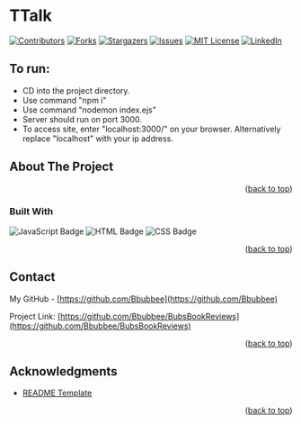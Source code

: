 # TTalk

<a name="readme-top"></a>

[![Contributors][contributors-shield]][contributors-url]
[![Forks][forks-shield]][forks-url]
[![Stargazers][stars-shield]][stars-url]
[![Issues][issues-shield]][issues-url]
[![MIT License][license-shield]][license-url]
[![LinkedIn][linkedin-shield]][linkedin-url]

## To run:
* CD into the project directory.
* Use command "npm i"
* Use command "nodemon index.ejs"
* Server should run on port 3000.
* To access site, enter "localhost:3000/" on your browser. Alternatively replace "localhost" with your ip address.



<!-- ABOUT THE PROJECT -->
## About The Project

<p align="right">(<a href="#readme-top">back to top</a>)</p>



### Built With
![JavaScript Badge](https://img.shields.io/badge/JAVASCRIPT-yellow?style=for-the-badge&logo=javascript&logoColor=white)
![HTML Badge](https://img.shields.io/badge/HTML-orange?style=for-the-badge&logo=html5&logoColor=white)
![CSS Badge](https://img.shields.io/badge/css-blue?style=for-the-badge&logo=css3&logoColor=white)

<p align="right">(<a href="#readme-top">back to top</a>)</p>

<!-- CONTACT -->
## Contact

My GitHub - [https://github.com/Bbubbee](https://github.com/Bbubbee) 

Project Link: [https://github.com/Bbubbee/BubsBookReviews](https://github.com/Bbubbee/BubsBookReviews)

<p align="right">(<a href="#readme-top">back to top</a>)</p>



<!-- ACKNOWLEDGMENTS -->
## Acknowledgments

* [README Template](https://github.com/othneildrew/Best-README-Template)

<p align="right">(<a href="#readme-top">back to top</a>)</p>


<!-- MARKDOWN LINKS & IMAGES -->
<!-- https://www.markdownguide.org/basic-syntax/#reference-style-links -->
[contributors-shield]: https://img.shields.io/github/contributors/Bbubbee/BubsBookReviews.svg?style=for-the-badge
[contributors-url]: https://github.com/Bbubbee/BubsBookReviews/graphs/contributors
[forks-shield]: https://img.shields.io/github/forks/Bbubbee/BubsBookReviews.svg?style=for-the-badge
[forks-url]: https://github.com/Bbubbee/BubsBookReviews/network/members
[stars-shield]: https://img.shields.io/github/stars/Bbubbee/BubsBookReviews.svg?style=for-the-badge
[stars-url]: https://github.com/Bbubbee/BubsBookReviews/stargazers
[issues-shield]: https://img.shields.io/github/issues/Bbubbee/BubsBookReviews.svg?style=for-the-badge
[issues-url]: https://github.com/Bbubbee/BubsBookReviews/issues
[license-shield]: https://img.shields.io/github/license/Bbubbee/BubsBookReviews.svg?style=for-the-badge
[license-url]: https://github.com/Bbubbee/BubsBookReviews/blob/master/LICENSE.txt
[linkedin-shield]: https://img.shields.io/badge/-LinkedIn-black.svg?style=for-the-badge&logo=linkedin&colorB=555
[linkedin-url]: https://linkedin.com/in/linkedin_username
[product-screenshot]: images/screenshot.png
[Next.js]: https://img.shields.io/badge/next.js-000000?style=for-the-badge&logo=nextdotjs&logoColor=white
[Next-url]: https://nextjs.org/
[React.js]: https://img.shields.io/badge/React-20232A?style=for-the-badge&logo=react&logoColor=61DAFB
[React-url]: https://reactjs.org/
[Vue.js]: https://img.shields.io/badge/Vue.js-35495E?style=for-the-badge&logo=vuedotjs&logoColor=4FC08D
[Vue-url]: https://vuejs.org/
[Angular.io]: https://img.shields.io/badge/Angular-DD0031?style=for-the-badge&logo=angular&logoColor=white
[Angular-url]: https://angular.io/
[Svelte.dev]: https://img.shields.io/badge/Svelte-4A4A55?style=for-the-badge&logo=svelte&logoColor=FF3E00
[Svelte-url]: https://svelte.dev/
[Laravel.com]: https://img.shields.io/badge/Laravel-FF2D20?style=for-the-badge&logo=laravel&logoColor=white
[Laravel-url]: https://laravel.com
[Bootstrap.com]: https://img.shields.io/badge/Bootstrap-563D7C?style=for-the-badge&logo=bootstrap&logoColor=white
[Bootstrap-url]: https://getbootstrap.com
[JQuery.com]: https://img.shields.io/badge/jQuery-0769AD?style=for-the-badge&logo=jquery&logoColor=white
[JQuery-url]: https://jquery.com 
